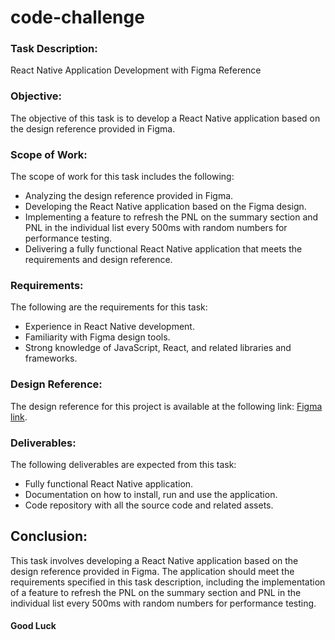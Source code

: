 # code-challenge

### Task Description: 
React Native Application Development with Figma Reference

### Objective:
The objective of this task is to develop a React Native application based on the design reference provided in Figma.

### Scope of Work:
The scope of work for this task includes the following:

- Analyzing the design reference provided in Figma.
- Developing the React Native application based on the Figma design.
- Implementing a feature to refresh the PNL on the summary section and PNL in the individual list every 500ms with random numbers for performance testing.
- Delivering a fully functional React Native application that meets the requirements and design reference.

### Requirements:
The following are the requirements for this task:

- Experience in React Native development.
- Familiarity with Figma design tools.
- Strong knowledge of JavaScript, React, and related libraries and frameworks.

### Design Reference:
The design reference for this project is available at the following link: [Figma link](https://www.figma.com/proto/GiLm17LPCdbr5BYJYrnTM7/Tradetron?type=design&node-id=1-2&scaling=scale-down&page-id=0%3A1).

### Deliverables:
The following deliverables are expected from this task:

- Fully functional React Native application.
- Documentation on how to install, run and use the application.
- Code repository with all the source code and related assets.

## Conclusion:
This task involves developing a React Native application based on the design reference provided in Figma. The application should meet the requirements specified in this task description, including the implementation of a feature to refresh the PNL on the summary section and PNL in the individual list every 500ms with random numbers for performance testing.

#### Good Luck

